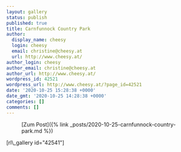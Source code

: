 ```yaml
---
layout: gallery
status: publish
published: true
title: Carnfunnock Country Park
author:
  display_name: cheesy
  login: cheesy
  email: christine@cheesy.at
  url: http://www.cheesy.at/
author_login: cheesy
author_email: christine@cheesy.at
author_url: http://www.cheesy.at/
wordpress_id: 42521
wordpress_url: http://www.cheesy.at/?page_id=42521
date: '2020-10-25 15:28:38 +0000'
date_gmt: '2020-10-25 14:28:38 +0000'
categories: []
comments: []
---
```

<!-- wp:core-embed/wordpress {"url":"http://www.cheesy.at/2020/10/carnfunnock-country-park/","type":"rich","providerNameSlug":"cheesy-at","className":""} -->
<figure class="wp-block-embed-wordpress wp-block-embed is-type-rich is-provider-cheesy-at">
<div class="wp-block-embed__wrapper">
[Zum Post]({% link _posts/2020-10-25-carnfunnock-country-park.md %})
</div>
</figure>
<!-- /wp:core-embed/wordpress -->
<!-- wp:paragraph -->
[rl\_gallery id="42541"]
<!-- /wp:paragraph -->
